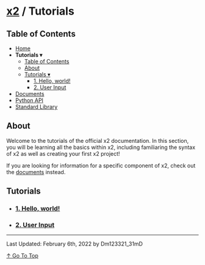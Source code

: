 # [x2](../README.md) / Tutorials

## Table of Contents

- [Home](../README.md)
- **Tutorials ▾**
    - [Table of Contents](#table-of-contents)
    - [About](#about)
    - [Tutorials ▾](#tutorials)
        - [1. Hello, world!](./tutorials/1helloWorld.md)
        - [2. User Input](./tutorials/2userInput.md)
- [Documents](./documents.md)
- [Python API](./standardLibrary.md)
- [Standard Library](./pythonAPI.md)

## About

Welcome to the tutorials of the official x2 documentation. In this section, you will be learning all the basics within x2, including familiaring the syntax of x2 as well as creating your first x2 project!

If you are looking for information for a specific component of x2, check out the [documents](./documents.md) instead.

## Tutorials

- ### [1. Hello, world!](./tutorials/1helloWorld.md)
- ### [2. User Input](./tutorials/2userInput.md)

---

Last Updated: February 6th, 2022 by Dm123321_31mD

[↑ Go To Top](#x2--tutorials)